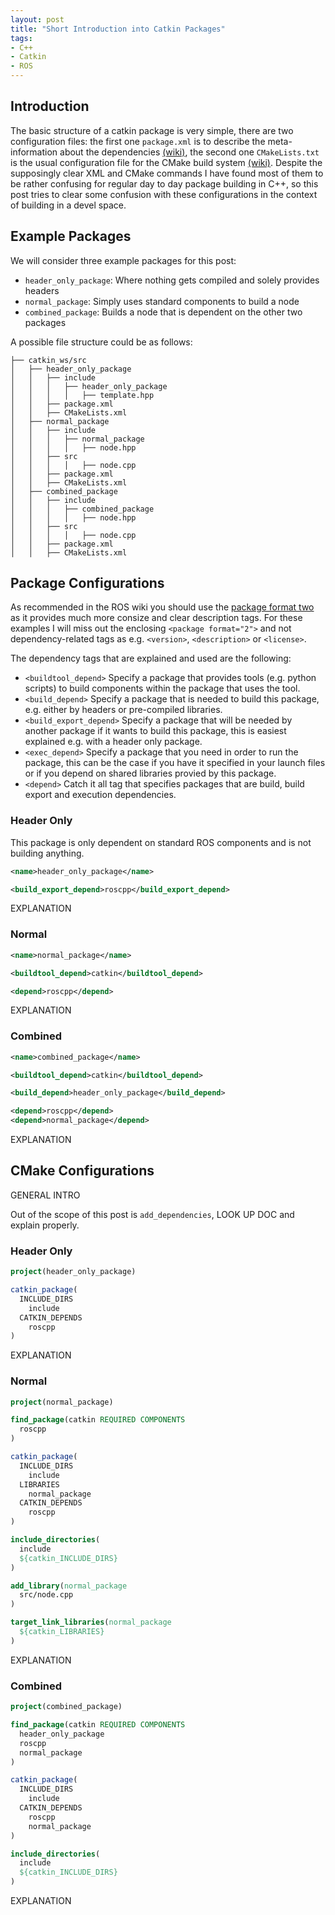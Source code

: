 ```yaml
---
layout: post
title: "Short Introduction into Catkin Packages"
tags:
- C++
- Catkin
- ROS
---
```


## Introduction

The basic structure of a catkin package is very simple, there are two configuration files: the first one `package.xml` is to describe the meta-information about the dependencies [(wiki)](http://wiki.ros.org/catkin/package.xml), the second one `CMakeLists.txt` is the usual configuration file for the CMake build system [(wiki)](http://wiki.ros.org/catkin/CMakeLists.txt). Despite the supposingly clear XML and CMake commands I have found most of them to be rather confusing for regular day to day package building in C++, so this post tries to clear some confusion with these configurations in the context of building in a devel space.

## Example Packages

We will consider three example packages for this post:

* `header_only_package`: Where nothing gets compiled and solely provides headers
* `normal_package`: Simply uses standard components to build a node
* `combined_package`: Builds a node that is dependent on the other two packages

A possible file structure could be as follows:

```
├── catkin_ws/src
│   ├── header_only_package
│   │   ├── include
│   │   │   ├── header_only_package
│   │   │   │   ├── template.hpp
│   │   ├── package.xml
│   │   ├── CMakeLists.xml
│   ├── normal_package
│   │   ├── include
│   │   │   ├── normal_package
│   │   │   │   ├── node.hpp
│   │   ├── src
│   │   │   │   ├── node.cpp
│   │   ├── package.xml
│   │   ├── CMakeLists.xml
│   ├── combined_package
│   │   ├── include
│   │   │   ├── combined_package
│   │   │   │   ├── node.hpp
│   │   ├── src
│   │   │   │   ├── node.cpp
│   │   ├── package.xml
│   │   ├── CMakeLists.xml
```

## Package Configurations

As recommended in the ROS wiki you should use the [package format two](http://www.ros.org/reps/rep-0140.html) as it provides much more consize and clear description tags. For these examples I will miss out the enclosing `<package format="2">` and not dependency-related tags as e.g. `<version>`, `<description>` or `<license>`.

The dependency tags that are explained and used are the following:

* `<buildtool_depend>` Specify a package that provides tools (e.g. python scripts) to build components within the package that uses the tool.
* `<build_depend>` Specify a package that is needed to build this package, e.g. either by headers or pre-compiled libraries.
* `<build_export_depend>` Specify a package that will be needed by another package if it wants to build this package, this is easiest explained e.g. with a header only package.
* `<exec_depend>` Specify a package that you need in order to run the package, this can be the case if you have it specified in your launch files or if you depend on shared libraries provied by this package.
* `<depend>` Catch it all tag that specifies packages that are build, build export and execution dependencies.

### Header Only

This package is only dependent on standard ROS components and is not building anything.

```xml
<name>header_only_package</name>

<build_export_depend>roscpp</build_export_depend>
```

EXPLANATION

### Normal

```xml
<name>normal_package</name>

<buildtool_depend>catkin</buildtool_depend>

<depend>roscpp</depend>
```

EXPLANATION

### Combined

```xml
<name>combined_package</name>

<buildtool_depend>catkin</buildtool_depend>

<build_depend>header_only_package</build_depend>

<depend>roscpp</depend>
<depend>normal_package</depend>
```

EXPLANATION

## CMake Configurations

GENERAL INTRO

Out of the scope of this post is `add_dependencies`, LOOK UP DOC and explain properly.

### Header Only

```CMake
project(header_only_package)

catkin_package(
  INCLUDE_DIRS
    include
  CATKIN_DEPENDS
    roscpp
)
```

EXPLANATION

### Normal

```CMake
project(normal_package)

find_package(catkin REQUIRED COMPONENTS
  roscpp
)

catkin_package(
  INCLUDE_DIRS
    include
  LIBRARIES
    normal_package
  CATKIN_DEPENDS
    roscpp
)

include_directories(
  include
  ${catkin_INCLUDE_DIRS}
)

add_library(normal_package
  src/node.cpp
)

target_link_libraries(normal_package
  ${catkin_LIBRARIES}
)
```

EXPLANATION

### Combined

```CMake
project(combined_package)

find_package(catkin REQUIRED COMPONENTS
  header_only_package
  roscpp
  normal_package
)

catkin_package(
  INCLUDE_DIRS
    include
  CATKIN_DEPENDS
    roscpp
    normal_package
)

include_directories(
  include
  ${catkin_INCLUDE_DIRS}
)
```

EXPLANATION


